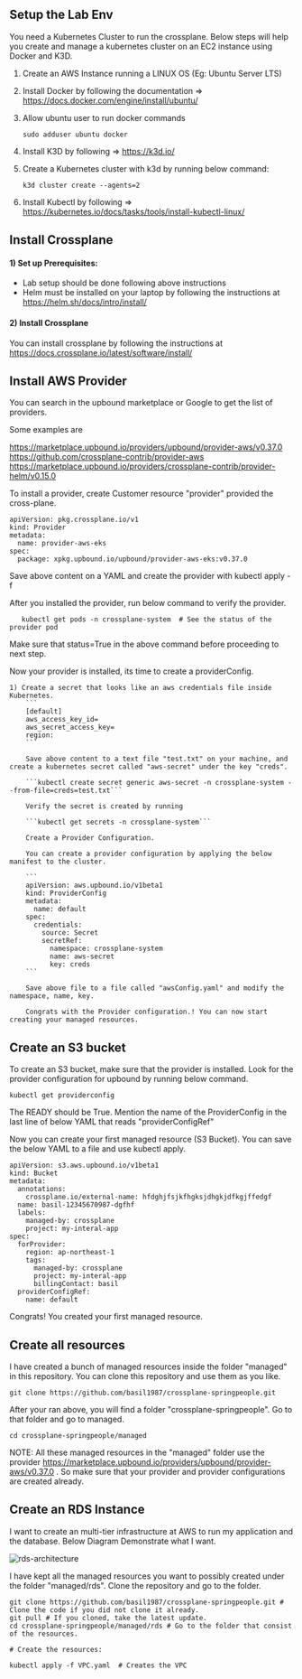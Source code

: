 ## Setup the Lab Env

You need a Kubernetes Cluster to run the crossplane. Below steps will help you create and manage a kubernetes cluster on an EC2 instance using Docker and K3D.

1) Create an AWS Instance running a LINUX OS (Eg: Ubuntu Server LTS)

2) Install Docker by following the documentation => https://docs.docker.com/engine/install/ubuntu/

3) Allow ubuntu user to run docker commands

    ```
    sudo adduser ubuntu docker
    ```

4) Install K3D by following => https://k3d.io/

5) Create a Kubernetes cluster with k3d by running below command:

    ```k3d cluster create --agents=2```

6) Install Kubectl by following => https://kubernetes.io/docs/tasks/tools/install-kubectl-linux/


## Install Crossplane 

#### 1) Set up Prerequisites: 
* Lab setup should be done following above instructions
* Helm must be installed on your laptop by following the instructions at https://helm.sh/docs/intro/install/

#### 2) Install Crossplane
You can install crossplane by following the instructions at https://docs.crossplane.io/latest/software/install/



## Install AWS Provider

You can search in the upbound marketplace or Google to get the list of providers. 

Some examples are

https://marketplace.upbound.io/providers/upbound/provider-aws/v0.37.0
https://github.com/crossplane-contrib/provider-aws
https://marketplace.upbound.io/providers/crossplane-contrib/provider-helm/v0.15.0

To install a provider, create Customer resource "provider" provided the cross-plane. 

```
apiVersion: pkg.crossplane.io/v1
kind: Provider
metadata:
  name: provider-aws-eks
spec:
  package: xpkg.upbound.io/upbound/provider-aws-eks:v0.37.0
```

Save above content on a YAML and create the provider with kubectl apply -f <FILENAME>


After you installed the provider, run below command to verify the provider. 

```kubectl get providers # shows the Status of the prover 
   kubectl get pods -n crossplane-system  # See the status of the provider pod
```

Make sure that status=True in the above command before proceeding to next step. 


Now your provider is installed, its time to create a providerConfig. 

    1) Create a secret that looks like an aws credentials file inside Kubernetes.
        ```
        [default]
        aws_access_key_id=
        aws_secret_access_key=
        region: 
        ```
        
        Save above content to a text file "test.txt" on your machine, and create a kubernetes secret called "aws-secret" under the key "creds".

        ```kubectl create secret generic aws-secret -n crossplane-system --from-file=creds=test.txt```

        Verify the secret is created by running 

        ```kubectl get secrets -n crossplane-system```

        Create a Provider Configuration.

        You can create a provider configuration by applying the below manifest to the cluster.  

        ```
        apiVersion: aws.upbound.io/v1beta1
        kind: ProviderConfig
        metadata:
          name: default
        spec:
          credentials:
            source: Secret
            secretRef:
              namespace: crossplane-system
              name: aws-secret
              key: creds
        ```

        Save above file to a file called "awsConfig.yaml" and modify the namespace, name, key.

        Congrats with the Provider configuration.! You can now start creating your managed resources. 



## Create an S3 bucket

To create an S3 bucket, make sure that the provider is installed. Look for the provider configuration for upbound by running below command.

```kubectl get providerconfig```

The READY should be True. Mention the name of the ProviderConfig in the last line of below YAML that reads "providerConfigRef"

Now you can create your first managed resource (S3 Bucket). You can save the below YAML to a file and use kubectl apply. 

```
apiVersion: s3.aws.upbound.io/v1beta1
kind: Bucket
metadata:
  annotations:
    crossplane.io/external-name: hfdghjfsjkfhgksjdhgkjdfkgjffedgf
  name: basil-12345670987-dgfhf
  labels:
    managed-by: crossplane
    project: my-interal-app
spec:
  forProvider:
    region: ap-northeast-1
    tags:
      managed-by: crossplane
      project: my-interal-app
      billingContact: basil
  providerConfigRef:
    name: default
```

Congrats! You created your first managed resource. 


## Create all resources

I have created a bunch of managed resources inside the folder "managed" in this repository. You can clone this repository and use them as you like. 


```
git clone https://github.com/basil1987/crossplane-springpeople.git
```

After your ran above, you will find a folder "crossplane-springpeople". Go to that folder and go to managed.

```cd crossplane-springpeople/managed```

NOTE: All these managed resources in the "managed" folder use the provider https://marketplace.upbound.io/providers/upbound/provider-aws/v0.37.0 . So make sure that your provider and provider configurations are created already.


## Create an RDS Instance

I want to create an multi-tier infrastructure at AWS to run my application and the database. Below Diagram Demonstrate what I want.

![rds-architecture](https://github.com/basil1987/crossplane-springpeople/assets/6800901/6e4f6cb1-36d1-473a-8d16-e1e0294f6462)


I have kept all the managed resources you want to possibly created under the folder "managed/rds". Clone the repository and go to the folder.

```
git clone https://github.com/basil1987/crossplane-springpeople.git # Clone the code if you did not clone it already.
git pull # If you cloned, take the latest update.
cd crossplane-springpeople/managed/rds # Go to the folder that consist of the resources.

# Create the resources:

kubectl apply -f VPC.yaml  # Creates the VPC
```
